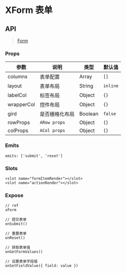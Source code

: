 # XForm 表单

## API

> [Form](https://www.antdv.com/components/form-cn)

### Props

| 参数 | 说明 | 类型 | 默认值 |
| --- | --- | --- | --- |
| columns | 表单配置 | Array | `[]` |
| layout | 表单布局 | String | `inline` |
| labelCol | 标签布局 | Object | `{}` |
| wrapperCol | 控件布局 | Object | `{}` |
| gird | 是否栅格化布局 | Boolean | `false` |
| rowProps | `ARow props` | Object | `{}` |
| colProps | `ACol props` | Object | `{}` |

### Emits

```vue
emits: ['submit', 'reset']
```

### Slots

```vue
<slot name="formItemRender"></slot>
<slot name="actionRender"></slot>
```

### Expose

```vue
// ref
xForm

// 提交表单
onSubmit()

// 重置表单
onReset()

// 获取表单值
onGetFormValues()

// 设置表单字段值
onSetFieldValue({ field: value })
```
